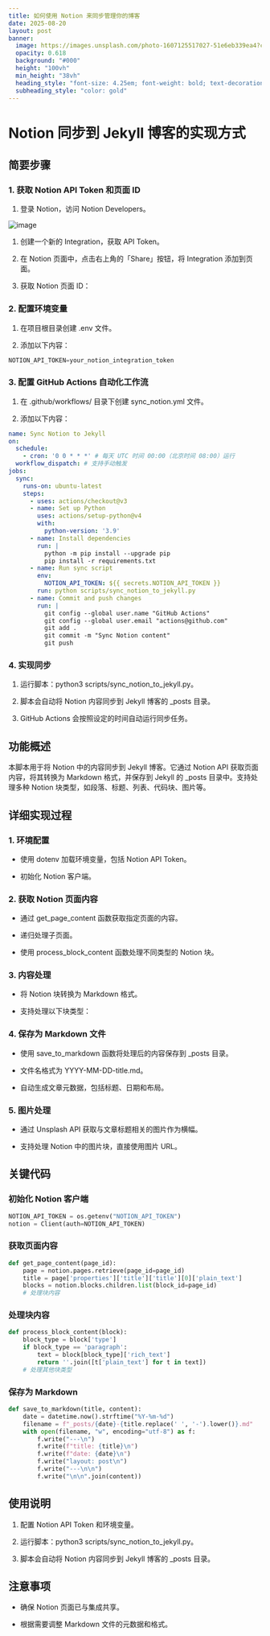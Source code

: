 ```yaml
---
title: 如何使用 Notion 来同步管理你的博客
date: 2025-08-20
layout: post
banner:
  image: https://images.unsplash.com/photo-1607125517027-51e6eb339ea4?crop=entropy&cs=tinysrgb&fit=max&fm=jpg&ixid=M3w2OTIwMzJ8MHwxfHJhbmRvbXx8fHx8fHx8fDE3NTU3MjgzNDN8&ixlib=rb-4.1.0&q=80&w=1080
  opacity: 0.618
  background: "#000"
  height: "100vh"
  min_height: "38vh"
  heading_style: "font-size: 4.25em; font-weight: bold; text-decoration: underline"
  subheading_style: "color: gold"
---
```


# Notion 同步到 Jekyll 博客的实现方式

## 简要步骤

### 1. 获取 Notion API Token 和页面 ID

1. 登录 Notion，访问 Notion Developers。

![image](https://prod-files-secure.s3.us-west-2.amazonaws.com/a7a0cc5a-89b9-4cda-8686-1fba0ca52f40/d19c1afe-dea5-4312-9333-786b0ba83054/image.png?X-Amz-Algorithm=AWS4-HMAC-SHA256&X-Amz-Content-Sha256=UNSIGNED-PAYLOAD&X-Amz-Credential=ASIAZI2LB466YAOFROFD%2F20250820%2Fus-west-2%2Fs3%2Faws4_request&X-Amz-Date=20250820T221902Z&X-Amz-Expires=3600&X-Amz-Security-Token=IQoJb3JpZ2luX2VjEJb%2F%2F%2F%2F%2F%2F%2F%2F%2F%2FwEaCXVzLXdlc3QtMiJHMEUCIQD0jGwtc4jfxxSWk9V%2FSnlr0PyeXK2eDyAAzYM6B%2F0BeQIgdPZLIo3y%2Be453xpQf2G0yvtcBhKwFpepZd9I1vjtGssqiAQI3%2F%2F%2F%2F%2F%2F%2F%2F%2F%2F%2FARAAGgw2Mzc0MjMxODM4MDUiDJEHDBI059iNe2w%2FuCrcA%2Fg%2FxZ5465nCJqLVIeISe50wC7STz0xX4AbuFutzy2LrAtIKqNqJ%2FsqCiQGDmWD4I54feaQjwSHUdN6oDsjcza4uLXyosJXRViSd1OGKfGQrFN9UBwA0SVdVaUl%2Bl5%2BGJKrFG7AjpomEL5A5CjkuzuryHfKZqh4DXqeUP%2BS9ckP1o5IFZ5golql1RRFhdYEQk0UqZFzbNhE2pvbRWIH9WXZFOiW0iXakiT668vHwoVsUwBSzJlQE4QRpZwlOcppeviSaA0FQdOD%2B%2B6v40WMV6Qk5o4ZzWRumQzvL7I%2FN6KrOlvzLb8VSvMVlBDsVKElYbPbip0sd1znLgUyS4Byrg0Tf1Y8WPMWgsqrGVgSUQMdl%2FbzzAy0sJyrTOX5ICKA3d9nc0lHbHLmJC8HDT%2Ba7O3PPzytOFYsh5cq7TNSn9i9AJBToZaUHq%2BkPTUWsGU0Kd%2B3moTL6w5adaeoGP6ogI1Da2IQ1gYT8OUHyiXViSmUsDa05iwTbbpYzor2sP7%2FApaH5UQPAmLYQje34eXFzdh8jzGCDWnXSA3anpdIt76Hcivlu4qXWX11ZVZ3jTh7oAbHDAFtcH9hHtxBtUvyFCi1kH4nE%2F0qofidmxEPpTv01P1ouUGK%2BkfZTTvBQMOH9mMUGOqUBcRLlzFp%2FkiX0Efm8BGhM0Ke8DXZYUujA4m%2F9EVulycST3pLBV0wiB7y6LW1A1KmSdQX84TEhC%2F5%2FcEriEokI4c68AGlcrzRek%2FZHzmxdM5e2xJRMrYVgPv2UO%2B%2Fpr5P0lzXYaNaeOXqPT8EgXrf3%2BrLkWg0zKRWJw8iNi1X577IGC64FJQXCVb7shyqMciMqymqAa8zoC%2FgIYPPeU3I6Ce3Awbr9&X-Amz-Signature=90eaf183b37e2f3b2ab7823e420bf3e374a81055898533783a072df561bd489f&X-Amz-SignedHeaders=host&x-amz-checksum-mode=ENABLED&x-id=GetObject)

1. 创建一个新的 Integration，获取 API Token。

1. 在 Notion 页面中，点击右上角的「Share」按钮，将 Integration 添加到页面。

1. 获取 Notion 页面 ID：


### 2. 配置环境变量

1. 在项目根目录创建 .env 文件。

1. 添加以下内容：

```javascript
NOTION_API_TOKEN=your_notion_integration_token
```

### 3. 配置 GitHub Actions 自动化工作流

1. 在 .github/workflows/ 目录下创建 sync_notion.yml 文件。

1. 添加以下内容：

```yaml
name: Sync Notion to Jekyll
on:
  schedule:
    - cron: '0 0 * * *' # 每天 UTC 时间 00:00（北京时间 08:00）运行
  workflow_dispatch: # 支持手动触发
jobs:
  sync:
    runs-on: ubuntu-latest
    steps:
      - uses: actions/checkout@v3
      - name: Set up Python
        uses: actions/setup-python@v4
        with:
          python-version: '3.9'
      - name: Install dependencies
        run: |
          python -m pip install --upgrade pip
          pip install -r requirements.txt
      - name: Run sync script
        env:
          NOTION_API_TOKEN: ${{ secrets.NOTION_API_TOKEN }}
        run: python scripts/sync_notion_to_jekyll.py
      - name: Commit and push changes
        run: |
          git config --global user.name "GitHub Actions"
          git config --global user.email "actions@github.com"
          git add .
          git commit -m "Sync Notion content"
          git push
```

### 4. 实现同步

1. 运行脚本：python3 scripts/sync_notion_to_jekyll.py。

1. 脚本会自动将 Notion 内容同步到 Jekyll 博客的 _posts 目录。

1. GitHub Actions 会按照设定的时间自动运行同步任务。

## 功能概述

本脚本用于将 Notion 中的内容同步到 Jekyll 博客。它通过 Notion API 获取页面内容，将其转换为 Markdown 格式，并保存到 Jekyll 的 _posts 目录中。支持处理多种 Notion 块类型，如段落、标题、列表、代码块、图片等。

## 详细实现过程

### 1. 环境配置

- 使用 dotenv 加载环境变量，包括 Notion API Token。

- 初始化 Notion 客户端。

### 2. 获取 Notion 页面内容

- 通过 get_page_content 函数获取指定页面的内容。

- 递归处理子页面。

- 使用 process_block_content 函数处理不同类型的 Notion 块。

### 3. 内容处理

- 将 Notion 块转换为 Markdown 格式。

- 支持处理以下块类型：


### 4. 保存为 Markdown 文件

- 使用 save_to_markdown 函数将处理后的内容保存到 _posts 目录。

- 文件名格式为 YYYY-MM-DD-title.md。

- 自动生成文章元数据，包括标题、日期和布局。

### 5. 图片处理

- 通过 Unsplash API 获取与文章标题相关的图片作为横幅。

- 支持处理 Notion 中的图片块，直接使用图片 URL。

## 关键代码

### 初始化 Notion 客户端

```python
NOTION_API_TOKEN = os.getenv("NOTION_API_TOKEN")
notion = Client(auth=NOTION_API_TOKEN)
```

### 获取页面内容

```python
def get_page_content(page_id):
    page = notion.pages.retrieve(page_id=page_id)
    title = page['properties']['title']['title'][0]['plain_text']
    blocks = notion.blocks.children.list(block_id=page_id)
    # 处理块内容
```

### 处理块内容

```python
def process_block_content(block):
    block_type = block['type']
    if block_type == 'paragraph':
        text = block[block_type]['rich_text']
        return ''.join([t['plain_text'] for t in text])
    # 处理其他块类型
```

### 保存为 Markdown

```python
def save_to_markdown(title, content):
    date = datetime.now().strftime("%Y-%m-%d")
    filename = f"_posts/{date}-{title.replace(' ', '-').lower()}.md"
    with open(filename, "w", encoding="utf-8") as f:
        f.write("---\n")
        f.write(f"title: {title}\n")
        f.write(f"date: {date}\n")
        f.write("layout: post\n")
        f.write("---\n\n")
        f.write("\n\n".join(content))
```

## 使用说明

1. 配置 Notion API Token 和环境变量。

1. 运行脚本：python3 scripts/sync_notion_to_jekyll.py。

1. 脚本会自动将 Notion 内容同步到 Jekyll 博客的 _posts 目录。

## 注意事项

- 确保 Notion 页面已与集成共享。

- 根据需要调整 Markdown 文件的元数据和格式。